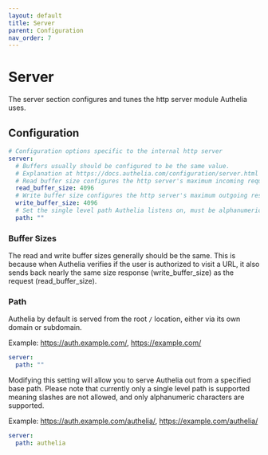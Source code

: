```yaml
---
layout: default
title: Server
parent: Configuration
nav_order: 7
---
```


# Server

The server section configures and tunes the http server module Authelia uses.

## Configuration

```yaml
# Configuration options specific to the internal http server
server:
  # Buffers usually should be configured to be the same value.
  # Explanation at https://docs.authelia.com/configuration/server.html
  # Read buffer size configures the http server's maximum incoming request size in bytes.
  read_buffer_size: 4096
  # Write buffer size configures the http server's maximum outgoing response size in bytes.
  write_buffer_size: 4096
  # Set the single level path Authelia listens on, must be alphanumeric chars and should not contain any slashes.
  path: ""
```

### Buffer Sizes

The read and write buffer sizes generally should be the same. This is because when Authelia verifies 
if the user is authorized to visit a URL, it also sends back nearly the same size response 
(write_buffer_size) as the request (read_buffer_size).

### Path

Authelia by default is served from the root `/` location, either via its own domain or subdomain.

Example: https://auth.example.com/, https://example.com/
```yaml
server:
  path: ""
```

Modifying this setting will allow you to serve Authelia out from a specified base path. Please note
that currently only a single level path is supported meaning slashes are not allowed, and only 
alphanumeric characters are supported.

Example: https://auth.example.com/authelia/, https://example.com/authelia/
```yaml
server:
  path: authelia
```